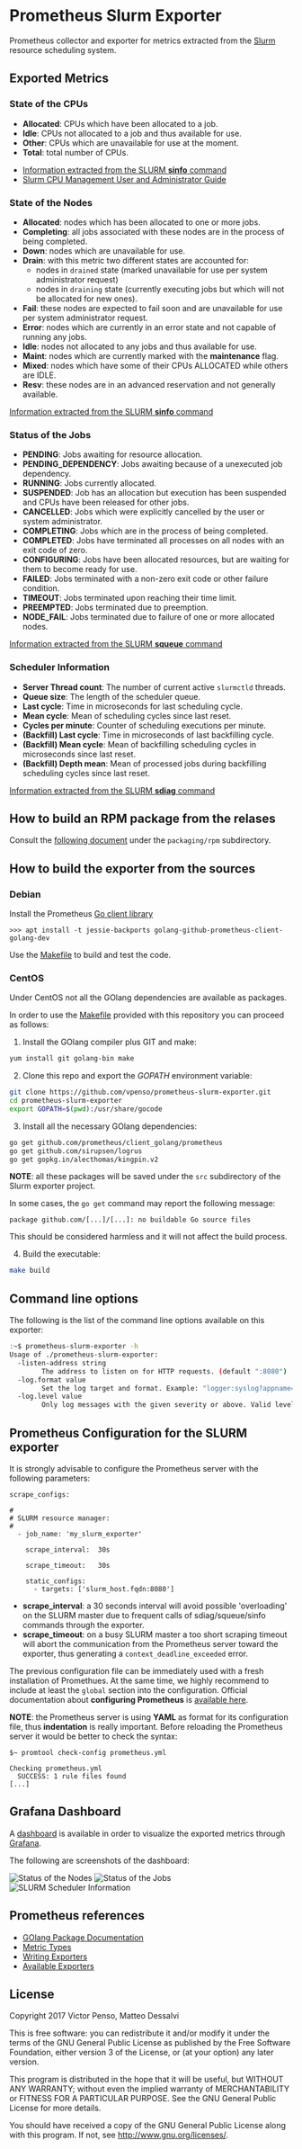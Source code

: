 # Prometheus Slurm Exporter

Prometheus collector and exporter for metrics extracted from the [Slurm](https://slurm.schedmd.com/overview.html) resource scheduling system.

## Exported Metrics

### State of the CPUs

* **Allocated**: CPUs which have been allocated to a job.
* **Idle**: CPUs not allocated to a job and thus available for use.
* **Other**: CPUs which are unavailable for use at the moment.
* **Total**: total number of CPUs.

- [Information extracted from the SLURM **sinfo** command](https://slurm.schedmd.com/sinfo.html)
- [Slurm CPU Management User and Administrator Guide](https://slurm.schedmd.com/cpu_management.html)

### State of the Nodes

* **Allocated**: nodes which has been allocated to one or more jobs.
* **Completing**: all jobs associated with these nodes are in the process of being completed.
* **Down**: nodes which are unavailable for use.
* **Drain**: with this metric two different states are accounted for:
  - nodes in ``drained`` state (marked unavailable for use per system administrator request)
  - nodes in ``draining`` state (currently executing jobs but which will not be allocated for new ones).
* **Fail**: these nodes are expected to fail soon and are unavailable for use per system administrator request.
* **Error**: nodes which are currently in an error state and not capable of running any jobs.
* **Idle**: nodes not allocated to any jobs and thus available for use.
* **Maint**: nodes which are currently marked with the __maintenance__ flag.
* **Mixed**: nodes which have some of their CPUs ALLOCATED while others are IDLE.
* **Resv**: these nodes are in an advanced reservation and not generally available.

[Information extracted from the SLURM **sinfo** command](https://slurm.schedmd.com/sinfo.html)

### Status of the Jobs

* **PENDING**: Jobs awaiting for resource allocation.
* **PENDING_DEPENDENCY**: Jobs awaiting because of a unexecuted job dependency.
* **RUNNING**: Jobs currently allocated.
* **SUSPENDED**: Job has an allocation but execution has been suspended and CPUs have been released for other jobs.
* **CANCELLED**: Jobs which were explicitly cancelled by the user or system administrator.
* **COMPLETING**: Jobs which are in the process of being completed.
* **COMPLETED**: Jobs have terminated all processes on all nodes with an exit code of zero.
* **CONFIGURING**: Jobs have been allocated resources, but are waiting for them to become ready for use.
* **FAILED**: Jobs terminated with a non-zero exit code or other failure condition.
* **TIMEOUT**: Jobs terminated upon reaching their time limit.
* **PREEMPTED**: Jobs terminated due to preemption.
* **NODE_FAIL**: Jobs terminated due to failure of one or more allocated nodes.

[Information extracted from the SLURM **squeue** command](https://slurm.schedmd.com/squeue.html)

### Scheduler Information

* **Server Thread count**: The number of current active ``slurmctld`` threads. 
* **Queue size**: The length of the scheduler queue.
* **Last cycle**: Time in microseconds for last scheduling cycle.
* **Mean cycle**: Mean of scheduling cycles since last reset.
* **Cycles per minute**: Counter of scheduling executions per minute.
* **(Backfill) Last cycle**: Time in microseconds of last backfilling cycle.
* **(Backfill) Mean cycle**: Mean of backfilling scheduling cycles in microseconds since last reset.
* **(Backfill) Depth mean**: Mean of processed jobs during backfilling scheduling cycles since last reset.

[Information extracted from the SLURM **sdiag** command](https://slurm.schedmd.com/sdiag.html)

## How to build an RPM package from the relases

Consult the [following document](packaging/rpm/README.md) under the ``packaging/rpm`` subdirectory.

## How to build the exporter from the sources

### Debian

Install the Prometheus [Go client library](https://github.com/prometheus/client_golang)

    >>> apt install -t jessie-backports golang-github-prometheus-client-golang-dev

Use the [Makefile](Makefile) to build and test the code.

### CentOS

Under CentOS not all the GOlang dependencies are available as packages.

In order to use the [Makefile](Makefile) provided with this repository you can proceed as follows:

1. Install the GOlang compiler plus GIT and make:
```bash
yum install git golang-bin make
```

2. Clone this repo and export the *GOPATH* environment variable:
```bash
git clone https://github.com/vpenso/prometheus-slurm-exporter.git
cd prometheus-slurm-exporter
export GOPATH=$(pwd):/usr/share/gocode
```

3. Install all the necessary GOlang dependencies:
```bash
go get github.com/prometheus/client_golang/prometheus
go get github.com/sirupsen/logrus
go get gopkg.in/alecthomas/kingpin.v2
```

**NOTE**: all these packages will be saved under the ``src`` subdirectory of the Slurm exporter project.

In some cases, the ``go get`` command may report the following message:
```
package github.com/[...]/[...]: no buildable Go source files
```
This should be considered harmless and it will not affect the build process.

4. Build the executable:
```bash
make build
```

## Command line options

The following is the list of the command line options available on this exporter:

```bash
:~$ prometheus-slurm-exporter -h
Usage of ./prometheus-slurm-exporter:
  -listen-address string
    	The address to listen on for HTTP requests. (default ":8080")
  -log.format value
    	Set the log target and format. Example: "logger:syslog?appname=bob&local=7" or "logger:stdout?json=true" (default "logger:stderr")
  -log.level value
    	Only log messages with the given severity or above. Valid levels: [debug, info, warn, error, fatal] (default "info")
```

## Prometheus Configuration for the SLURM exporter

It is strongly advisable to configure the Prometheus server with the following parameters:

```
scrape_configs:

#
# SLURM resource manager:
# 
  - job_name: 'my_slurm_exporter'

    scrape_interval:  30s

    scrape_timeout:   30s

    static_configs:
      - targets: ['slurm_host.fqdn:8080']
```

* **scrape_interval**: a 30 seconds interval will avoid possible 'overloading' on the SLURM master due to frequent calls of sdiag/squeue/sinfo commands through the exporter.
* **scrape_timeout**: on a busy SLURM master a too short scraping timeout will abort the communication from the Prometheus server toward the exporter, thus generating a ``context_deadline_exceeded`` error.

The previous configuration file can be immediately used with a fresh installation of Promethues. At the same time, we highly recommend to include at least the ``global`` section into the configuration. Official documentation about __configuring Prometheus__ is [available here](https://prometheus.io/docs/prometheus/latest/configuration/configuration/).

**NOTE**: the Prometheus server is using __YAML__ as format for its configuration file, thus **indentation** is really important. Before reloading the Prometheus server it would be better to check the syntax:

```
$~ promtool check-config prometheus.yml

Checking prometheus.yml
  SUCCESS: 1 rule files found
[...]
```

## Grafana Dashboard

A [dashboard](https://grafana.com/dashboards/4323) is available in order to visualize the exported metrics through [Grafana](https://grafana.com).

The following are screenshots of the dashboard:

![Status of the Nodes](images/Node_Status.png)
![Status of the Jobs](images/Job_Status.png)
![SLURM Scheduler Information](images/Scheduler_Info.png)

## Prometheus references

* [GOlang Package Documentation](https://godoc.org/github.com/prometheus/client_golang/prometheus)
* [Metric Types](https://prometheus.io/docs/concepts/metric_types/)
* [Writing Exporters](https://prometheus.io/docs/instrumenting/writing_exporters/)
* [Available Exporters](https://prometheus.io/docs/instrumenting/exporters/)


## License

Copyright 2017 Victor Penso, Matteo Dessalvi

This is free software: you can redistribute it and/or modify it under the terms of the GNU General Public License as published by the Free Software Foundation, either version 3 of the License, or (at your option) any later version.

This program is distributed in the hope that it will be useful, but WITHOUT ANY WARRANTY; without even the implied warranty of MERCHANTABILITY or FITNESS FOR A PARTICULAR PURPOSE. See the GNU General Public License for more details.

You should have received a copy of the GNU General Public License along with this program. If not, see http://www.gnu.org/licenses/.


